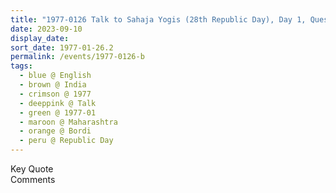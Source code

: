 ```yaml
---
title: "1977-0126 Talk to Sahaja Yogis (28th Republic Day), Day 1, Questions on Chakras, Bordi, Maharashtra, India"
date: 2023-09-10
display_date: 
sort_date: 1977-01-26.2
permalink: /events/1977-0126-b
tags:
  - blue @ English
  - brown @ India
  - crimson @ 1977
  - deeppink @ Talk
  - green @ 1977-01
  - maroon @ Maharashtra
  - orange @ Bordi
  - peru @ Republic Day
---
```


<wave-list>
  <list-title color="green" width="75">Key Quote</list-title>
  <list-item color="BlanchedAlmond"  width="200"></list-item>
  <list-item color="Lavender"></list-item>
  <list-item color="BlanchedAlmond"></list-item>
</wave-list>

<br>

<wave-list>
  <list-title color="green" width="75">Comments</list-title>
  <list-item color="BlanchedAlmond"  width="200"></list-item>
  <list-item color="Lavender"></list-item>
  <list-item color="BlanchedAlmond"></list-item>
</wave-list>